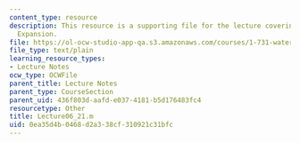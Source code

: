 ```yaml
---
content_type: resource
description: This resource is a supporting file for the lecture covering Capacity
  Expansion.
file: https://ol-ocw-studio-app-qa.s3.amazonaws.com/courses/1-731-water-resource-systems-fall-2006/0ea35d4b0468d2a338cf310921c31bfc_Lecture06_21.m
file_type: text/plain
learning_resource_types:
- Lecture Notes
ocw_type: OCWFile
parent_title: Lecture Notes
parent_type: CourseSection
parent_uid: 436f803d-aafd-e037-4181-b5d176483fc4
resourcetype: Other
title: Lecture06_21.m
uid: 0ea35d4b-0468-d2a3-38cf-310921c31bfc
---
```

